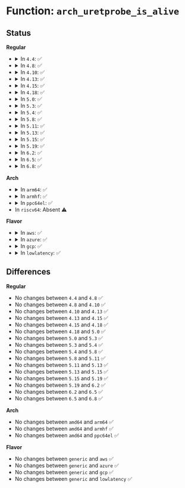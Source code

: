 # Function: <code>arch_uretprobe_is_alive</code>

## Status
<b>Regular</b>
<ul>
<li>
<details>
<summary>In <code>4.4</code>: ✅</summary>

```c
bool arch_uretprobe_is_alive(struct return_instance *ret, enum rp_check ctx, struct pt_regs *regs);
```

**Collision:** Unique Global

**Inline:** No

**Transformation:** False

**Instances:**

```
In arch/x86/kernel/uprobes.c (ffffffff810661a0)
Location: arch/x86/kernel/uprobes.c:989
Inline: False
Direct callers:
  - kernel/events/uprobes.c:uprobe_notify_resume
  - kernel/events/uprobes.c:uprobe_notify_resume
```
**Symbols:**

```
ffffffff810661a0-ffffffff810661c9: arch_uretprobe_is_alive (STB_GLOBAL)
```
</details>
</li>
<li>
<details>
<summary>In <code>4.8</code>: ✅</summary>

```c
bool arch_uretprobe_is_alive(struct return_instance *ret, enum rp_check ctx, struct pt_regs *regs);
```

**Collision:** Unique Global

**Inline:** No

**Transformation:** False

**Instances:**

```
In arch/x86/kernel/uprobes.c (ffffffff81065ec0)
Location: arch/x86/kernel/uprobes.c:989
Inline: False
Direct callers:
  - kernel/events/uprobes.c:uprobe_notify_resume
  - kernel/events/uprobes.c:uprobe_notify_resume
```
**Symbols:**

```
ffffffff81065ec0-ffffffff81065ee9: arch_uretprobe_is_alive (STB_GLOBAL)
```
</details>
</li>
<li>
<details>
<summary>In <code>4.10</code>: ✅</summary>

```c
bool arch_uretprobe_is_alive(struct return_instance *ret, enum rp_check ctx, struct pt_regs *regs);
```

**Collision:** Unique Global

**Inline:** No

**Transformation:** False

**Instances:**

```
In arch/x86/kernel/uprobes.c (ffffffff810693f0)
Location: arch/x86/kernel/uprobes.c:989
Inline: False
Direct callers:
  - kernel/events/uprobes.c:uprobe_notify_resume
  - kernel/events/uprobes.c:uprobe_notify_resume
```
**Symbols:**

```
ffffffff810693f0-ffffffff81069419: arch_uretprobe_is_alive (STB_GLOBAL)
```
</details>
</li>
<li>
<details>
<summary>In <code>4.13</code>: ✅</summary>

```c
bool arch_uretprobe_is_alive(struct return_instance *ret, enum rp_check ctx, struct pt_regs *regs);
```

**Collision:** Unique Global

**Inline:** No

**Transformation:** False

**Instances:**

```
In arch/x86/kernel/uprobes.c (ffffffff81068690)
Location: arch/x86/kernel/uprobes.c:989
Inline: False
Direct callers:
  - kernel/events/uprobes.c:uprobe_notify_resume
  - kernel/events/uprobes.c:uprobe_notify_resume
```
**Symbols:**

```
ffffffff81068690-ffffffff810686b8: arch_uretprobe_is_alive (STB_GLOBAL)
```
</details>
</li>
<li>
<details>
<summary>In <code>4.15</code>: ✅</summary>

```c
bool arch_uretprobe_is_alive(struct return_instance *ret, enum rp_check ctx, struct pt_regs *regs);
```

**Collision:** Unique Global

**Inline:** No

**Transformation:** False

**Instances:**

```
In arch/x86/kernel/uprobes.c (ffffffff8106c970)
Location: arch/x86/kernel/uprobes.c:992
Inline: False
Direct callers:
  - kernel/events/uprobes.c:uprobe_notify_resume
  - kernel/events/uprobes.c:uprobe_notify_resume
```
**Symbols:**

```
ffffffff8106c970-ffffffff8106c998: arch_uretprobe_is_alive (STB_GLOBAL)
```
</details>
</li>
<li>
<details>
<summary>In <code>4.18</code>: ✅</summary>

```c
bool arch_uretprobe_is_alive(struct return_instance *ret, enum rp_check ctx, struct pt_regs *regs);
```

**Collision:** Unique Global

**Inline:** No

**Transformation:** False

**Instances:**

```
In arch/x86/kernel/uprobes.c (ffffffff8106f7d0)
Location: arch/x86/kernel/uprobes.c:1095
Inline: False
Direct callers:
  - kernel/events/uprobes.c:uprobe_notify_resume
  - kernel/events/uprobes.c:uprobe_notify_resume
```
**Symbols:**

```
ffffffff8106f7d0-ffffffff8106f7f8: arch_uretprobe_is_alive (STB_GLOBAL)
```
</details>
</li>
<li>
<details>
<summary>In <code>5.0</code>: ✅</summary>

```c
bool arch_uretprobe_is_alive(struct return_instance *ret, enum rp_check ctx, struct pt_regs *regs);
```

**Collision:** Unique Global

**Inline:** No

**Transformation:** False

**Instances:**

```
In arch/x86/kernel/uprobes.c (ffffffff81075840)
Location: arch/x86/kernel/uprobes.c:1095
Inline: False
Direct callers:
  - kernel/events/uprobes.c:uprobe_notify_resume
  - kernel/events/uprobes.c:uprobe_notify_resume
```
**Symbols:**

```
ffffffff81075840-ffffffff81075868: arch_uretprobe_is_alive (STB_GLOBAL)
```
</details>
</li>
<li>
<details>
<summary>In <code>5.3</code>: ✅</summary>

```c
bool arch_uretprobe_is_alive(struct return_instance *ret, enum rp_check ctx, struct pt_regs *regs);
```

**Collision:** Unique Global

**Inline:** No

**Transformation:** False

**Instances:**

```
In arch/x86/kernel/uprobes.c (ffffffff810793f0)
Location: arch/x86/kernel/uprobes.c:1086
Inline: False
Direct callers:
  - kernel/events/uprobes.c:handle_swbp
  - kernel/events/uprobes.c:handler_chain
```
**Symbols:**

```
ffffffff810793f0-ffffffff81079418: arch_uretprobe_is_alive (STB_GLOBAL)
```
</details>
</li>
<li>
<details>
<summary>In <code>5.4</code>: ✅</summary>

```c
bool arch_uretprobe_is_alive(struct return_instance *ret, enum rp_check ctx, struct pt_regs *regs);
```

**Collision:** Unique Global

**Inline:** No

**Transformation:** False

**Instances:**

```
In arch/x86/kernel/uprobes.c (ffffffff8107a440)
Location: arch/x86/kernel/uprobes.c:1086
Inline: False
Direct callers:
  - kernel/events/uprobes.c:handle_swbp
  - kernel/events/uprobes.c:handle_swbp
```
**Symbols:**

```
ffffffff8107a440-ffffffff8107a468: arch_uretprobe_is_alive (STB_GLOBAL)
```
</details>
</li>
<li>
<details>
<summary>In <code>5.8</code>: ✅</summary>

```c
bool arch_uretprobe_is_alive(struct return_instance *ret, enum rp_check ctx, struct pt_regs *regs);
```

**Collision:** Unique Global

**Inline:** No

**Transformation:** False

**Instances:**

```
In arch/x86/kernel/uprobes.c (ffffffff81081890)
Location: arch/x86/kernel/uprobes.c:1086
Inline: False
Direct callers:
  - kernel/events/uprobes.c:handle_trampoline
  - kernel/events/uprobes.c:prepare_uretprobe
```
**Symbols:**

```
ffffffff81081890-ffffffff810818b8: arch_uretprobe_is_alive (STB_GLOBAL)
```
</details>
</li>
<li>
<details>
<summary>In <code>5.11</code>: ✅</summary>

```c
bool arch_uretprobe_is_alive(struct return_instance *ret, enum rp_check ctx, struct pt_regs *regs);
```

**Collision:** Unique Global

**Inline:** No

**Transformation:** False

**Instances:**

```
In arch/x86/kernel/uprobes.c (ffffffff81081330)
Location: arch/x86/kernel/uprobes.c:1090
Inline: False
Direct callers:
  - kernel/events/uprobes.c:handle_trampoline
  - kernel/events/uprobes.c:prepare_uretprobe
```
**Symbols:**

```
ffffffff81081330-ffffffff81081358: arch_uretprobe_is_alive (STB_GLOBAL)
```
</details>
</li>
<li>
<details>
<summary>In <code>5.13</code>: ✅</summary>

```c
bool arch_uretprobe_is_alive(struct return_instance *ret, enum rp_check ctx, struct pt_regs *regs);
```

**Collision:** Unique Global

**Inline:** No

**Transformation:** False

**Instances:**

```
In arch/x86/kernel/uprobes.c (ffffffff81082150)
Location: arch/x86/kernel/uprobes.c:1090
Inline: False
Direct callers:
  - kernel/events/uprobes.c:handle_swbp
  - kernel/events/uprobes.c:prepare_uretprobe
```
**Symbols:**

```
ffffffff81082150-ffffffff81082178: arch_uretprobe_is_alive (STB_GLOBAL)
```
</details>
</li>
<li>
<details>
<summary>In <code>5.15</code>: ✅</summary>

```c
bool arch_uretprobe_is_alive(struct return_instance *ret, enum rp_check ctx, struct pt_regs *regs);
```

**Collision:** Unique Global

**Inline:** No

**Transformation:** False

**Instances:**

```
In arch/x86/kernel/uprobes.c (ffffffff810911b0)
Location: arch/x86/kernel/uprobes.c:1090
Inline: False
Direct callers:
  - kernel/events/uprobes.c:uprobe_notify_resume
  - kernel/events/uprobes.c:prepare_uretprobe
```
**Symbols:**

```
ffffffff810911b0-ffffffff810911d8: arch_uretprobe_is_alive (STB_GLOBAL)
```
</details>
</li>
<li>
<details>
<summary>In <code>5.19</code>: ✅</summary>

```c
bool arch_uretprobe_is_alive(struct return_instance *ret, enum rp_check ctx, struct pt_regs *regs);
```

**Collision:** Unique Global

**Inline:** No

**Transformation:** False

**Instances:**

```
In arch/x86/kernel/uprobes.c (ffffffff810a22b0)
Location: arch/x86/kernel/uprobes.c:1090
Inline: False
Direct callers:
  - kernel/events/uprobes.c:uprobe_notify_resume
  - kernel/events/uprobes.c:prepare_uretprobe
```
**Symbols:**

```
ffffffff810a22b0-ffffffff810a22ec: arch_uretprobe_is_alive (STB_GLOBAL)
```
</details>
</li>
<li>
<details>
<summary>In <code>6.2</code>: ✅</summary>

```c
bool arch_uretprobe_is_alive(struct return_instance *ret, enum rp_check ctx, struct pt_regs *regs);
```

**Collision:** Unique Global

**Inline:** No

**Transformation:** False

**Instances:**

```
In arch/x86/kernel/uprobes.c (ffffffff810ba440)
Location: arch/x86/kernel/uprobes.c:1092
Inline: False
Direct callers:
  - kernel/events/uprobes.c:uprobe_notify_resume
  - kernel/events/uprobes.c:prepare_uretprobe
```
**Symbols:**

```
ffffffff810ba440-ffffffff810ba47c: arch_uretprobe_is_alive (STB_GLOBAL)
```
</details>
</li>
<li>
<details>
<summary>In <code>6.5</code>: ✅</summary>

```c
bool arch_uretprobe_is_alive(struct return_instance *ret, enum rp_check ctx, struct pt_regs *regs);
```

**Collision:** Unique Global

**Inline:** No

**Transformation:** False

**Instances:**

```
In arch/x86/kernel/uprobes.c (ffffffff810bd610)
Location: arch/x86/kernel/uprobes.c:1092
Inline: False
Direct callers:
  - kernel/events/uprobes.c:uprobe_notify_resume
  - kernel/events/uprobes.c:prepare_uretprobe
```
**Symbols:**

```
ffffffff810bd610-ffffffff810bd64c: arch_uretprobe_is_alive (STB_GLOBAL)
```
</details>
</li>
<li>
<details>
<summary>In <code>6.8</code>: ✅</summary>

```c
bool arch_uretprobe_is_alive(struct return_instance *ret, enum rp_check ctx, struct pt_regs *regs);
```

**Collision:** Unique Global

**Inline:** No

**Transformation:** False

**Instances:**

```
In arch/x86/kernel/uprobes.c (ffffffff810c4790)
Location: arch/x86/kernel/uprobes.c:1092
Inline: False
Direct callers:
  - kernel/events/uprobes.c:uprobe_notify_resume
  - kernel/events/uprobes.c:prepare_uretprobe
```
**Symbols:**

```
ffffffff810c4790-ffffffff810c47cc: arch_uretprobe_is_alive (STB_GLOBAL)
```
</details>
</li>
</ul>
<b>Arch</b>
<ul>
<li>
<details>
<summary>In <code>arm64</code>: ✅</summary>

```c
bool arch_uretprobe_is_alive(struct return_instance *ret, enum rp_check ctx, struct pt_regs *regs);
```

**Collision:** Unique Global

**Inline:** No

**Transformation:** False

**Instances:**

```
In arch/arm64/kernel/probes/uprobes.c (ffff8000100ac9d0)
Location: arch/arm64/kernel/probes/uprobes.c:133
Inline: False
Direct callers:
  - kernel/events/uprobes.c:uprobe_notify_resume
  - kernel/events/uprobes.c:handler_chain
```
**Symbols:**

```
ffff8000100ac9d0-ffff8000100aca34: arch_uretprobe_is_alive (STB_GLOBAL)
```
</details>
</li>
<li>
<details>
<summary>In <code>armhf</code>: ✅</summary>

```c
bool arch_uretprobe_is_alive(struct return_instance *ret, enum rp_check ctx, struct pt_regs *regs);
```

**Collision:** Unique Global

**Inline:** No

**Transformation:** False

**Instances:**

```
In kernel/events/uprobes.c (c04d6c48)
Location: kernel/events/uprobes.c:2176
Inline: False
Direct callers:
  - kernel/events/uprobes.c:handle_swbp
  - kernel/events/uprobes.c:handle_swbp
```
**Symbols:**

```
c04d6c48-c04d6c64: arch_uretprobe_is_alive (STB_WEAK)
```
</details>
</li>
<li>
<details>
<summary>In <code>ppc64el</code>: ✅</summary>

```c
bool arch_uretprobe_is_alive(struct return_instance *ret, enum rp_check ctx, struct pt_regs *regs);
```

**Collision:** Unique Global

**Inline:** No

**Transformation:** False

**Instances:**

```
In arch/powerpc/kernel/uprobes.c (c000000000068600)
Location: arch/powerpc/kernel/uprobes.c:196
Inline: False
Direct callers:
  - kernel/events/uprobes.c:handle_swbp
  - kernel/events/uprobes.c:handle_swbp
```
**Symbols:**

```
c000000000068600-c000000000068644: arch_uretprobe_is_alive (STB_GLOBAL)
```
</details>
</li>
<li>
In <code>riscv64</code>: Absent ⚠️
</li>
</ul>
<b>Flavor</b>
<ul>
<li>
<details>
<summary>In <code>aws</code>: ✅</summary>

```c
bool arch_uretprobe_is_alive(struct return_instance *ret, enum rp_check ctx, struct pt_regs *regs);
```

**Collision:** Unique Global

**Inline:** No

**Transformation:** False

**Instances:**

```
In arch/x86/kernel/uprobes.c (ffffffff81079440)
Location: arch/x86/kernel/uprobes.c:1086
Inline: False
Direct callers:
  - kernel/events/uprobes.c:handle_swbp
  - kernel/events/uprobes.c:handle_swbp
```
**Symbols:**

```
ffffffff81079440-ffffffff81079468: arch_uretprobe_is_alive (STB_GLOBAL)
```
</details>
</li>
<li>
<details>
<summary>In <code>azure</code>: ✅</summary>

```c
bool arch_uretprobe_is_alive(struct return_instance *ret, enum rp_check ctx, struct pt_regs *regs);
```

**Collision:** Unique Global

**Inline:** No

**Transformation:** False

**Instances:**

```
In arch/x86/kernel/uprobes.c (ffffffff81068bc0)
Location: arch/x86/kernel/uprobes.c:1086
Inline: False
Direct callers:
  - kernel/events/uprobes.c:handle_swbp
  - kernel/events/uprobes.c:handle_swbp
```
**Symbols:**

```
ffffffff81068bc0-ffffffff81068be8: arch_uretprobe_is_alive (STB_GLOBAL)
```
</details>
</li>
<li>
<details>
<summary>In <code>gcp</code>: ✅</summary>

```c
bool arch_uretprobe_is_alive(struct return_instance *ret, enum rp_check ctx, struct pt_regs *regs);
```

**Collision:** Unique Global

**Inline:** No

**Transformation:** False

**Instances:**

```
In arch/x86/kernel/uprobes.c (ffffffff810793f0)
Location: arch/x86/kernel/uprobes.c:1086
Inline: False
Direct callers:
  - kernel/events/uprobes.c:handle_swbp
  - kernel/events/uprobes.c:handle_swbp
```
**Symbols:**

```
ffffffff810793f0-ffffffff81079418: arch_uretprobe_is_alive (STB_GLOBAL)
```
</details>
</li>
<li>
<details>
<summary>In <code>lowlatency</code>: ✅</summary>

```c
bool arch_uretprobe_is_alive(struct return_instance *ret, enum rp_check ctx, struct pt_regs *regs);
```

**Collision:** Unique Global

**Inline:** No

**Transformation:** False

**Instances:**

```
In arch/x86/kernel/uprobes.c (ffffffff8107b4f0)
Location: arch/x86/kernel/uprobes.c:1086
Inline: False
Direct callers:
  - kernel/events/uprobes.c:handle_swbp
  - kernel/events/uprobes.c:handle_swbp
```
**Symbols:**

```
ffffffff8107b4f0-ffffffff8107b518: arch_uretprobe_is_alive (STB_GLOBAL)
```
</details>
</li>
</ul>

## Differences
<b>Regular</b>
<ul>
<li>
No changes between <code>4.4</code> and <code>4.8</code> ✅
</li>
<li>
No changes between <code>4.8</code> and <code>4.10</code> ✅
</li>
<li>
No changes between <code>4.10</code> and <code>4.13</code> ✅
</li>
<li>
No changes between <code>4.13</code> and <code>4.15</code> ✅
</li>
<li>
No changes between <code>4.15</code> and <code>4.18</code> ✅
</li>
<li>
No changes between <code>4.18</code> and <code>5.0</code> ✅
</li>
<li>
No changes between <code>5.0</code> and <code>5.3</code> ✅
</li>
<li>
No changes between <code>5.3</code> and <code>5.4</code> ✅
</li>
<li>
No changes between <code>5.4</code> and <code>5.8</code> ✅
</li>
<li>
No changes between <code>5.8</code> and <code>5.11</code> ✅
</li>
<li>
No changes between <code>5.11</code> and <code>5.13</code> ✅
</li>
<li>
No changes between <code>5.13</code> and <code>5.15</code> ✅
</li>
<li>
No changes between <code>5.15</code> and <code>5.19</code> ✅
</li>
<li>
No changes between <code>5.19</code> and <code>6.2</code> ✅
</li>
<li>
No changes between <code>6.2</code> and <code>6.5</code> ✅
</li>
<li>
No changes between <code>6.5</code> and <code>6.8</code> ✅
</li>
</ul>
<b>Arch</b>
<ul>
<li>
No changes between <code>amd64</code> and <code>arm64</code> ✅
</li>
<li>
No changes between <code>amd64</code> and <code>armhf</code> ✅
</li>
<li>
No changes between <code>amd64</code> and <code>ppc64el</code> ✅
</li>
</ul>
<b>Flavor</b>
<ul>
<li>
No changes between <code>generic</code> and <code>aws</code> ✅
</li>
<li>
No changes between <code>generic</code> and <code>azure</code> ✅
</li>
<li>
No changes between <code>generic</code> and <code>gcp</code> ✅
</li>
<li>
No changes between <code>generic</code> and <code>lowlatency</code> ✅
</li>
</ul>
